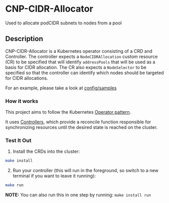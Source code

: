 # CNP-CIDR-Allocator

Used to allocate podCIDR subnets to nodes from a pool

## Description

CNP-CIDR-Allocator is a Kubernetes operator consisting of a CRD and Controller. The controller expects a `NodeCIDRAllocation` custom resource (CR) to be specified that will identify `addressPools` that will be used as a basis for CIDR allocation. The CR also expects a `NodeSelector` to be specified so that the controller can identify which nodes should be targeted for CIDR allocations.

For an example, please take a look at [config/samples](/config/samples/)

### How it works
This project aims to follow the Kubernetes [Operator pattern](https://kubernetes.io/docs/concepts/extend-kubernetes/operator/).

It uses [Controllers](https://kubernetes.io/docs/concepts/architecture/controller/),
which provide a reconcile function responsible for synchronizing resources until the desired state is reached on the cluster.

### Test It Out
1. Install the CRDs into the cluster:

```sh
make install
```

2. Run your controller (this will run in the foreground, so switch to a new terminal if you want to leave it running):

```sh
make run
```

**NOTE:** You can also run this in one step by running: `make install run`
